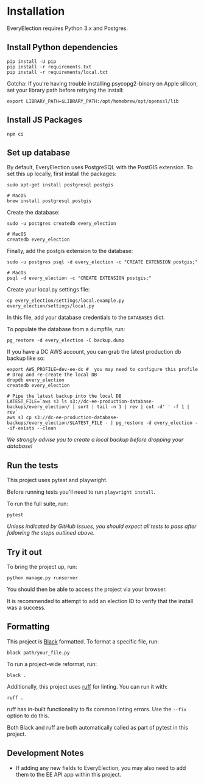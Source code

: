 # Installation
EveryElection requires Python 3.x and Postgres.

## Install Python dependencies

```
pip install -U pip
pip install -r requirements.txt
pip install -r requirements/local.txt
```
Gotcha: If you're having trouble installing psycopg2-binary on Apple silicon, set your library path before retrying the install:
```commandline
export LIBRARY_PATH=$LIBRARY_PATH:/opt/homebrew/opt/openssl/lib
```

## Install JS Packages

```
npm ci
```

## Set up database
By default, EveryElection uses PostgreSQL with the PostGIS extension. 
To set this up locally, first install the packages:
```
sudo apt-get install postgresql postgis

# MacOS
brew install postgresql postgis
```

Create the database:
```
sudo -u postgres createdb every_election

# MacOS
createdb every_election
```

Finally, add the postgis extension to the database:
```
sudo -u postgres psql -d every_election -c "CREATE EXTENSION postgis;"

# MacOS
psql -d every_election -c "CREATE EXTENSION postgis;"
```

Create your local.py settings file:
```
cp every_election/settings/local.example.py every_election/settings/local.py
```

In this file, add your database credentials to the `DATABASES` dict.


To populate the database from a dumpfile, run: 

```
pg_restore -d every_election -C backup.dump
```

If you have a DC AWS account, you can grab the latest production db backup like so:
```
export AWS_PROFILE=dev-ee-dc #  you may need to configure this profile
# Drop and re-create the local DB
dropdb every_election
createdb every_election

# Pipe the latest backup into the local DB
LATEST_FILE=`aws s3 ls s3://dc-ee-production-database-backups/every_election/ | sort | tail -n 1 | rev | cut -d' ' -f 1 | rev`
aws s3 cp s3://dc-ee-production-database-backups/every_election/$LATEST_FILE - | pg_restore -d every_election --if-exists --clean
```
_We strongly advise you to create a local backup before dropping your database!_

## Run the tests
This project uses pytest and playwright.

Before running tests you'll need to run `playwright install`.

To run the full suite, run:
```commandline
pytest
```
_Unless indicated by GitHub issues, you should expect all tests to pass after following the steps outlined above._

## Try it out
To bring the project up, run:
```commandline
python manage.py runserver
```
You should then be able to access the project via your browser. 

It is recommended to attempt to add an election ID 
to verify that the install was a success.

## Formatting
This project is [Black](https://black.readthedocs.io/en/stable/) formatted. 
To format a specific file, run:
```commandline
black path/your_file.py
```
To run a project-wide reformat, run:
```commandline
black .

```

Additionally, this project uses [ruff](https://beta.ruff.rs/docs/) for linting. You can run it with:

    ruff . 

ruff has in-built functionality to fix common linting errors. Use the `--fix` option to do this.

Both Black and ruff are both automatically called as part of pytest in this project.

## Development Notes

- If adding any new fields to EveryElection, you may also need to add them to the EE API app within this project.
